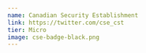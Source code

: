```yaml
---
name: Canadian Security Establishment
link: https://twitter.com/cse_cst
tier: Micro
image: cse-badge-black.png
---
```

